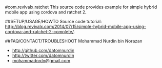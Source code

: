 #com.revivalx.ratchet
This source code provides example for simple hybrid mobile app using cordova and ratchet 2.

##SETUP/USAGE/HOWTO
Source code tutorial: http://blog.revivalx.com/2014/07/15/simple-hybrid-mobile-app-using-cordova-and-ratchet-2-complete/.

##FAQ/CONTACT/TROUBLESHOOT
Mohammad Nurdin bin Norazan

- http://github.com/datomnurdin
- http://twitter.com/datomnurdin
- mohammadnrdn@gmail.com
